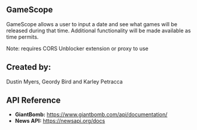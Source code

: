 ## GameScope
GameScope allows a user to input a date and see what games will be released during
that time.  Additional functionality will be made available as time permits.

Note: requires CORS Unblocker extension or proxy to use


## Created by:
Dustin Myers, Geordy Bird and Karley Petracca


## API Reference
* **GiantBomb:** https://www.giantbomb.com/api/documentation/
* **News API:** https://newsapi.org/docs
